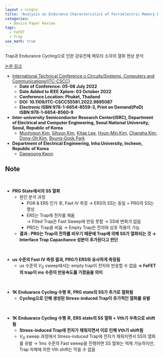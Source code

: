 ```yaml
---
layout : single
title: "Analysis on Endurance Characteristics of Ferroelectric Memory Device"
categories: 
  - Device Paper Review
tags:
  - FeFET   
  - Trap
use_math: true
---
```


Trap과 Endurance Cycling으로 인한 강유전체 메모리 소자의 열화 현상 분석      

[논문 링크](https://ieeexplore.ieee.org/document/9895087)  

- [International Technical Conference o Circuits/Systems, Computers and Communications(ITC-CSCC)](https://ieeexplore.ieee.org/xpl/conhome/1832464/all-proceedings)    
  - **Date of Conference: 05-08 July 2022**   
  - **Date Added to IEEE Xplore: 03 October 2022**  
  - **Conference Location: Phuket, Thailand**  
  - **DOI: 10.1109/ITC-CSCC55581.2022.9895087**   
  - **Electronic ISBN:978-1-6654-8559-3, Print on Demand(PoD) ISBN:978-1-6654-8560-9**   
- **Inter-university Semiconductor Research Center(ISRC), Department of Electrical and Computer Engineering, Seoul National University, Seoul, Republic of Korea**     
  - [Munhyeon Kim](https://ieeexplore.ieee.org/author/37086855005), [Sihyun Kim](https://ieeexplore.ieee.org/author/37085805964), [Kitae Lee](https://ieeexplore.ieee.org/author/37086309825), [Hyun-Min Kim](https://ieeexplore.ieee.org/author/37086309461), [Changha Kim](https://ieeexplore.ieee.org/author/37336299000), [Dong-Oh Kim](https://ieeexplore.ieee.org/author/37089556090), [Byung-Gook Park](https://ieeexplore.ieee.org/author/37278999100)      
- **Department of Electrical Engineering, Inha University, Incheon, Republic of Korea**     
  - [Daewoong Kwon](https://ieeexplore.ieee.org/author/37402105900)   

## Note

&nbsp;

- **PRG State에서의 SS 열화**
    - 원인 분석 과정
        - PGR & ERS 인가 후, Fast IV 측정
        → ERS의 SS는 동일 + PRG의 SS는 향상
        - ERS는 Trap에 전자를 채움  
        → Filled Trap은 Fast Sweep에 반응 못함
        → SS에 변화가 없음
        - PRG는 Trap을 비움
        → Empty Trap은 전자와 상호 작용이 가능
    - **결과 : PRG는 Trap의 전하를 비우기 때문에 Trap에 의해 SS가 열화되는 것
               → Interface Trap Capacitance 성분이 추가된다고 판단**

&nbsp;

- **us 수준의 Fast IV 측정 결과, PRG가 ERS와 유사하게 측정됨**
    - us 수준의 $V_G$ sweep에서는 empty trap이 전자와 반응할 수 없음
    **→ FeFET의 trap이 ms 수준의 반응속도를 가졌음을 의미**
    
&nbsp;

- **1K Enduarace Cycling 수행 후, PRG state의 SS가 추가로 열화됨**
    - **Cycling으로 인해 생성된 Stress-induced Trap이 추가적인 열화를 유발**

&nbsp;  

- **1K Enduarace Cycling 수행 후, ERS state의 SS 열화 + Vth가 우측으로 shift됨**
    - **Stress-induced Trap에 전자가 채워지면서 이로 인해 Vth가 shift됨**
    - $V_G$ sweep 과정에서 Stress-induced Trap에 전자가 채워지면서 SS의 열화를 유발
    → 1ms 수준의 Fast sweep을 진행하면 SS 열화는 억제 가능하지만, Trap 자체에 의한 Vth shift는 막을 수 없음


&nbsp;

